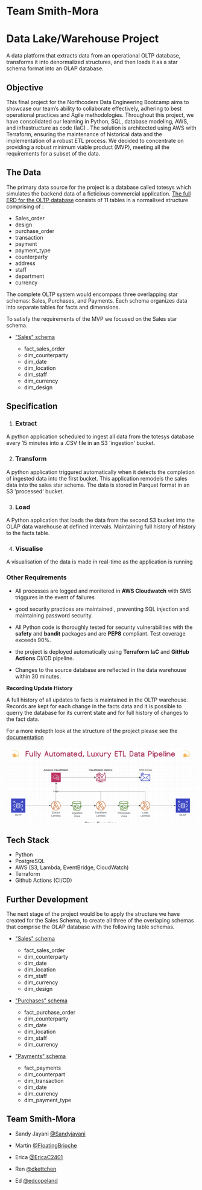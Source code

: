 
# Team Smith-Mora 
# Data Lake/Warehouse Project

A data platform that extracts data from an operational OLTP database, transforms it into denormalized structures, and then loads it as a star schema format into an OLAP database. 


## Objective

This final project for the Northcoders Data Engineering Bootcamp aims to showcase our team’s ability to collaborate effectively, adhering to best operational practices and Agile methodologies. Throughout this project, we have consolidated our learning in Python, SQL, database modeling, AWS, and infrastructure as code (IaC) . The solution is architected using AWS with Terraform, ensuring the maintenance of historical data and the implementation of a robust ETL process.  We decided to concentrate on providing a robust minimum viable product (MVP), meeting all the requirements for a subset of the data.
## The Data

The primary data source for the project is a database called totesys which simulates the backend data of a ficticious commercial application.  [The full ERD for the OLTP database](https://dbdiagram.io/d/SampleDB-6332fecf7b3d2034ffcaaa92) consists of 11 tables in a normalised structure comprising of :
- Sales_order
- design
- purchase_order
- transaction
- payment
- payment_type
- counterparty
- address
- staff
- department
- currency 

The complete OLTP system would encompass three overlapping star schemas: Sales, Purchases, and Payments. Each schema organizes data into separate tables for facts and dimensions.

To satisfy the requirements of the MVP we focused on the Sales star schema.



 - ["Sales" schema](https://dbdiagram.io/d/637a423fc9abfc611173f637)

    - fact_sales_order
    - dim_counterparty
    - dim_date
    - dim_location
    - dim_staff
    - dim_currency
    - dim_design

## Specification

1. ### Extract
A python application scheduled to ingest all data from the totesys database every 15 minutes into a .CSV file in an S3 'ingestion' bucket.

2. ### Transform 
A python application triggured automatically when it detects the completion of ingested data into the first bucket.  This application remodels the sales data into the sales star schema. The data is stored in Parquet format in an S3 'processed' bucket.  

3. ### Load 
A Python application that loads the data from the second S3 bucket into the OLAP data warehouse at defined intervals.  Maintaining full history of history to the facts table.

4. ### Visualise
A visualisation of the data is made in real-time as the application is running 


### Other Requirements
- All processes are logged and monitered in **AWS Cloudwatch** with SMS triggures in the event of failures

- good security practices are maintained , preventing SQL injection and maintaining password security.

- All Python code is thoroughly tested for security vulnerabilities with the **safety** and **bandit** packages and are **PEP8** compliant. Test coverage exceeds 90%.

- the project is deployed automatically using **Terraform** **IaC** and **GitHub Actions** CI/CD pipeline.

- Changes to the source database are reflected in the data warehouse within 30 minutes.


**Recording Update History**

A full history of all updates to facts is maintained in the OLTP warehouse. Records are kept for each change in the facts data and it is possible to querry the database for its current state and for full history of changes to the fact data. 

For a more indepth look at the structure of the project please see the [documentation](./DOCUMENTATION.md)

![img](./ETLPipeline.png)



## Tech Stack

- Python
- PostgreSQL
- AWS (S3, Lambda, EventBridge, CloudWatch)
- Terraform
- Github Actions (CI/CD)


## Further Development

 The next stage of the project would be to apply the structure we have created for the Sales Schema, to create all three of the overlaping schemas that comprise the OLAP database with the following table schemas.


 - ["Sales" schema](https://dbdiagram.io/d/637a423fc9abfc611173f637)
    - fact_sales_order
    - dim_counterparty
    - dim_date
    - dim_location
    - dim_staff
    - dim_currency
    - dim_design


 - ["Purchases" schema](https://dbdiagram.io/d/637b3e8bc9abfc61117419ee)
    - fact_purchase_order
    - dim_counterparty
    - dim_date
    - dim_location
    - dim_staff
    - dim_currency

 - ["Payments" schema](https://dbdiagram.io/d/637b41a5c9abfc6111741ae8)
    - fact_payments
    - dim_counterpart
    - dim_transaction
    - dim_date
    - dim_currency
    - dim_payment_type


  
## Team Smith-Mora


- Sandy Jayani [@Sandyjayani](https://www.github.com/sandyjayani)

- Martin [@FloatingBrioche](https://www.github.com/@FloatingBrioche)

- Erica [@EricaC2401](https://www.github.com/@EricaC2401)

- Ren [@dkettchen](https://www.github.com/@dkettchen)

- Ed [@edcopeland](https://www.github.com/@edcopeland)

